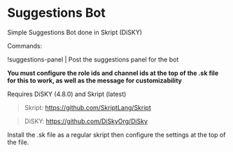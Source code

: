 # Suggestions Bot
Simple Suggestions Bot done in Skript (DiSKY)

Commands:

!suggestions-panel | Post the suggestions panel for the bot

**You must configure the role ids and channel ids at the top of the .sk file for this to work, as well as the message for customizability**

Requires DiSKY (4.8.0) and Skript (latest)

> Skript: https://github.com/SkriptLang/Skript

> DiSKY: https://github.com/DiSkyOrg/DiSky

Install the .sk file as a regular skript then configure the settings at the top of the file.
